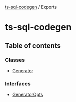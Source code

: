 [ts-sql-codegen](README.md) / Exports

# ts-sql-codegen

## Table of contents

### Classes

- [Generator](classes/Generator.md)

### Interfaces

- [GeneratorOpts](interfaces/GeneratorOpts.md)
